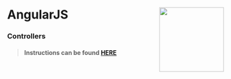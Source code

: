 # AngularJS <img align="right" src="https://github.com/Learning-Fuze/prototypes_C12.17/blob/assets/assets/images/logos/LF_LOGO.png?raw=true" width="150">
### Controllers

>#### Instructions can be found <a href="http://learning-fuze.github.io/prototypes_C12.17/#/AngularJS-Controllers" target="_blank">HERE</a>
